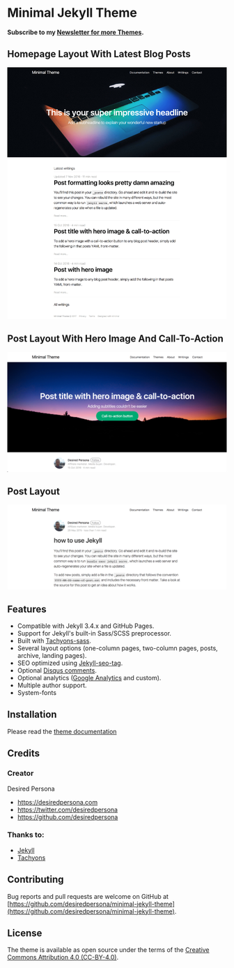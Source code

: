 # Minimal Jekyll Theme

**Subscribe to my [Newsletter for more Themes](https://desiredpersona.com/themes).**

## Homepage Layout With Latest Blog Posts
![Minimal Jekyll Theme - homepage layout](/screenshot.png)

## Post Layout With Hero Image And Call-To-Action
![Minimal Jekyll Theme - Post layout with hero image and cta](/screenshot-post-hero.png)

## Post Layout
![Minimal Jekyll Theme - Post layout](/screenshot-post-layout.png)


## Features

- Compatible with Jekyll 3.4.x and GitHub Pages.
- Support for Jekyll's built-in Sass/SCSS preprocessor.
- Built with [Tachyons-sass](https://github.com/tachyons-css/tachyons-sass).
- Several layout options (one-column pages, two-column pages, posts, archive, landing pages).
- SEO optimized using [Jekyll-seo-tag](https://github.com/jekyll/jekyll-seo-tag).
- Optional [Disqus comments](https://disqus.com/).
- Optional analytics ([Google Analytics](https://www.google.com/analytics/) and custom).
- Multiple author support.
- System-fonts


## Installation

Please read the [theme documentation](https://github.com/desiredpersona/minimal-jekyll-theme/tree/master/example/_docs)


## Credits

### Creator

Desired Persona

- <https://desiredpersona.com>
- <https://twitter.com/desiredpersona>
- <https://github.com/desiredpersona>

### Thanks to:

- [Jekyll](http://jekyllrb.com)
- [Tachyons](http://tachyons.io)

## Contributing

Bug reports and pull requests are welcome on GitHub at [https://github.com/desiredpersona/minimal-jekyll-theme](https://github.com/desiredpersona/minimal-jekyll-theme).

## License

The theme is available as open source under the terms of the [Creative Commons Attribution 4.0 (CC-BY-4.0)](https://creativecommons.org/licenses/by/4.0/).
